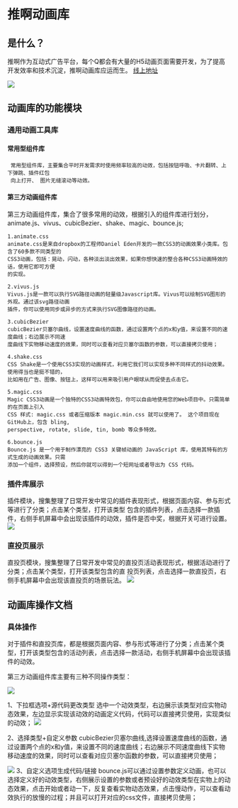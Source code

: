 # 推啊动画库

## 是什么？

推啊作为互动式广告平台，每个Q都会有大量的H5动画页面需要开发，为了提高开发效率和技术沉淀，推啊动画库应运而生。
[线上地址](http://yun.dui88.com/tuiAnimate/index.html#/index)

<img src="//yun.dui88.com/download/logo2.png">

## 动画库的功能模块

### 通用动画工具库
#### 常用型组件库
     常用型组件库，主要集合平时开发需求时使用频率较高的动效，包括按钮呼吸、卡片翻转、上下弹跳、插件红包
     向上打开、 图片无缝滚动等动效。


#### 第三方动画组件库

 第三方动画组件库，集合了很多常用的动效，根据引入的组件库进行划分，animate.js、vivus、cubicBezier、shake、magic、bounce.js;

    1.animate.css
    animate.css是来自dropbox的工程师Daniel Eden开发的一款CSS3的动画效果小类库。包含了60多款不同类型的
    CSS3动画，包括：晃动，闪动，各种淡出淡出效果，如果你想快速的整合各种CSS3动画特效的话，使用它即可方便
    的实现。

    2.vivus.js
    Vivus.js是一款可以执行SVG路径动画的轻量级Javascript库。Vivus可以绘制SVG图形的外观。通过该svg路径动画
    插件，你可以使用同步或异步的方式来执行SVG图像路径的动画。

    3.cubicBezier
    cubicBezier贝塞尔曲线，设置速度曲线的函数，通过设置两个点的x和y值，来设置不同的速度曲线；右边展示不同速
    度曲线下实物移动速度的效果，同时可以查看对应贝塞尔函数的参数，可以直接拷贝使用；

    4.shake.css
    CSS Shake是一个使用CSS3实现的动画样式，利用它我们可以实现多种不同样式的抖动效果。使用得当也是挺不错的，
    比如用在广告、图像、按钮上，这样可以用来吸引用户眼球从而促使去点击它。

    5.magic.css
    Magic CSS3动画是一个独特的CSS3动画特效包，你可以自由地使用您的Web项目中。只需简单的在页面上引入 
    CSS 样式: magic.css 或者压缩版本 magic.min.css 就可以使用了。 这个项目现在GitHub上，包含 bling,
    perspective, rotate, slide, tin, bomb 等众多特效。

    6.bounce.js
    Bounce.js 是一个用于制作漂亮的 CSS3 关键帧动画的 JavaScript 库，使用其特有的方式生成的动画效果。只需
    添加一个组件，选择预设，然后你就可以得到一个短网址或者导出为 CSS 代码。

### 插件库展示
插件模块，搜集整理了日常开发中常见的插件表现形式，根据页面内容、参与形式等进行了分类；点击某个类型，打开该类型
包含的插件列表，点击选择一款插件，右侧手机屏幕中会出现该插件的动效，插件是否中奖，根据开关可进行设置。
<img src="//yun.dui88.com/download/plugin.png">
 
### 直投页展示
直投页模块，搜集整理了日常开发中常见的直投页活动表现形式，根据活动进行了分类；点击某个类型，打开该类型包含的直
投页列表，点击选择一款直投页，右侧手机屏幕中会出现该直投页的场景玩法。
<img src="//yun.dui88.com/download/page.png">

## 动画库操作文档
### 具体操作

对于插件和直投页库，都是根据页面内容、参与形式等进行了分类；点击某个类型，打开该类型包含的活动列表，点击选择一款活动，右侧手机屏幕中会出现该插件的动效。

第三方动画组件库主要有三种不同操作类型：

<img src="//yun.dui88.com/download/a11.png">

1、下拉框选项+源代码更改类型
   选中一个动效类型，右边展示该类型对应实物动态效果，左边显示实现该动效的动画定义代码，代码可以直接拷贝使用，实现类似的动效；
<img src="//yun.dui88.com/download/b22.png">


2、选择类型+自定义参数
  cubicBezier贝塞尔曲线,选择设置速度曲线的函数，通过设置两个点的x和y值，来设置不同的速度曲线；右边展示不同速度曲线下实物移动速度的效果，同时可以查看对应贝塞尔函数的参数，可以直接拷贝使用；
  
<img src="//yun.dui88.com/download/c33.png">
3、自定义选项生成代码/链接
  bounce.js可以通过设置参数定义动画，也可以选择定义好的动效类型，右侧展示设置的参数或者预设好的动效类型在实物上的动态效果，点击开始或者动一下，反复查看实物动态效果，点击慢动作，可以查看动效执行的放慢的过程；并且可以打开对应的css文件，直接拷贝使用；

